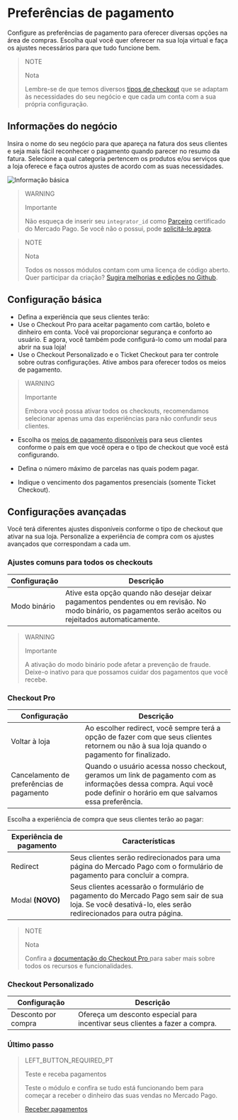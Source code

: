 # Preferências de pagamento


Configure as preferências de pagamento para oferecer diversas opções na área de compras. Escolha qual você quer oferecer na sua loja virtual e faça os ajustes necessários para que tudo funcione bem.

> NOTE
>
> Nota
>
> Lembre-se de que temos diversos [tipos de checkout](https://www.mercadopago[FAKER][URL][DOMAIN]/developers/pt/guides/plugins/prestashop/introduction/#bookmark_tipos_de_checkout) que se adaptam às necessidades do seu negócio e que cada um conta com a sua própria configuração. 


## Informações do negócio

Insira o nome do seu negócio para que apareça na fatura dos seus clientes e seja mais fácil reconhecer o pagamento quando parecer no resumo da fatura. Selecione a qual categoria pertencem os produtos e/ou serviços que a loja oferece e faça outros ajustes de acordo com as suas necessidades. 

![Informação básica](/images/prestashop/preferences_pt.png)

> WARNING
>
> Importante
>
> Não esqueça de inserir seu `integrator_id` como [Parceiro](https://partners.mercadopago.com/) certificado do Mercado Pago. Se você não o possui, pode [solicitá-lo agora](https://docs.google.com/forms/d/e/1FAIpQLScTwPlLRVW2rB_BnCxekUnfJu9rn-tUMh8ENAnqpxLeB8ULUw/viewform?usp=sf_link).

<span></span>

> NOTE
>
> Nota
>
> Todos os nossos módulos contam com uma licença de código aberto. Quer participar da criação? [Sugira melhorias e edições no Github](https://github.com/mercadopago/cart-prestashop-7).

## Configuração básica

* Defina a experiência que seus clientes terão:
 * Use o Checkout Pro para aceitar pagamento com cartão, boleto e dinheiro em conta. Você vai proporcionar segurança e conforto ao usuário. E agora, você também pode configurá-lo como um modal para abrir na sua loja!
 * Use o Checkout Personalizado e o Ticket Checkout para ter controle sobre outras configurações. Ative ambos para oferecer todos os meios de pagamento.

> WARNING
>
> Importante
>
> Embora você possa ativar todos os checkouts, recomendamos selecionar apenas uma das experiências para não confundir seus clientes.

* Escolha os [meios de pagamento disponíveis](https://www.mercadopago[FAKER][URL][DOMAIN]/developers/pt/guides/resources/localization/payment-methods) para seus clientes conforme o país em que você opera e o tipo de checkout que você está configurando.

* Defina o número máximo de parcelas nas quais podem pagar.

* Indique o vencimento dos pagamentos presenciais (somente Ticket Checkout).

## Configurações avançadas

Você terá diferentes ajustes disponíveis conforme o tipo de checkout que ativar na sua loja. Personalize a experiência de compra com os ajustes avançados que correspondam a cada um.

### Ajustes comuns para todos os checkouts

| Configuração  | Descrição                                                               	                |
|---------------|-----------------------------------------------------------------------------------------------|
| Modo binário  | Ative esta opção quando não desejar deixar pagamentos pendentes ou em revisão. No modo binário, os pagamentos serão aceitos ou rejeitados automaticamente.|

> WARNING
>
> Importante
>
> A ativação do modo binário pode afetar a prevenção de fraude. Deixe-o inativo para que possamos cuidar dos pagamentos que você recebe.

### Checkout Pro

| Configuração               | Descrição                                                              	                                   |
|----------------------------|----------------------------------------------------------------------------------------------------------------|
| Voltar à loja              | Ao escolher redirect, você sempre terá a opção de fazer com que seus clientes retornem ou não à sua loja quando o pagamento for finalizado.|
| Cancelamento de preferências de pagamento | Quando o usuário acessa nosso checkout, geramos um link de pagamento com as informações dessa compra. Aqui você pode definir o horário em que salvamos essa preferência. |

Escolha a experiência de compra que seus clientes terão ao pagar: 

| Experiência de pagamento      | Características                                                              	                                 |
|-------------------------------|----------------------------------------------------------------------------------------------------------------|
| Redirect     	                | Seus clientes serão redirecionados para uma página do Mercado Pago com o formulário de pagamento para concluir a compra.|
| Modal **(NOVO)**              | Seus clientes acessarão o formulário de pagamento do Mercado Pago sem sair de sua loja. Se você desativá-lo, eles serão redirecionados para outra página.|

> NOTE
>
> Nota
>
> Confira a [documentação do Checkout Pro ](https://www.mercadopago[FAKER][URL][DOMAIN]/developers/pt/guides/online-payments/checkout-pro/introduction) para saber mais sobre todos os recursos e funcionalidades.

### Checkout Personalizado

| Configuração                    | Descrição                                                                        |
|---------------------------------|----------------------------------------------------------------------------------|
| Desconto por compra             | Ofereça um desconto especial para incentivar seus clientes a fazer a compra.     |

### Último passo

> LEFT_BUTTON_REQUIRED_PT
>
> Teste e receba pagamentos
>
> Teste o módulo e confira se tudo está funcionando bem para começar a receber o dinheiro das suas vendas no Mercado Pago.
>
>
> [Receber pagamentos](https://www.mercadopago[FAKER][URL][DOMAIN]/developers/pt/guides/plugins/prestashop/receive-payments)